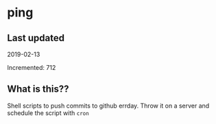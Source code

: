 # ping

## Last updated
2019-02-13

Incremented: 712

## What is this??
Shell scripts to push commits to github errday. Throw it on a server and schedule the script with `cron`
